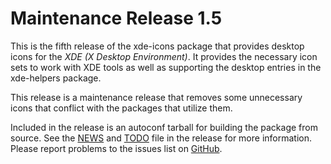 [xde-icons -- release notes.  2020-05-09]: #

Maintenance Release 1.5
=======================

This is the fifth release of the xde-icons package that provides
desktop icons for the _XDE (X Desktop Environment)_.  It provides the
necessary icon sets to work with XDE tools as well as supporting the
desktop entries in the xde-helpers package.

This release is a maintenance release that removes some unnecessary
icons that conflict with the packages that utilize them.

Included in the release is an autoconf tarball for building the package
from source.  See the [NEWS](NEWS) and [TODO](TODO) file in the release
for more information.  Please report problems to the issues list on
[GitHub](https://github.com/bbidulock/xde-icons/issues).

[ vim: set ft=markdown sw=4 tw=72 nocin nosi fo+=tcqlorn spell: ]: #
